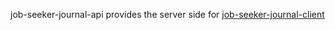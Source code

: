 job-seeker-journal-api provides the server side for <a href="https://github.com/julweng/job-seeker-journal-api">job-seeker-journal-client</a>
